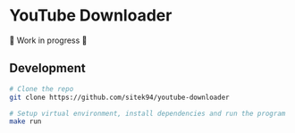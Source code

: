 # YouTube Downloader

🚧 Work in progress 🚧

## Development

```bash
# Clone the repo
git clone https://github.com/sitek94/youtube-downloader

# Setup virtual environment, install dependencies and run the program
make run
```
